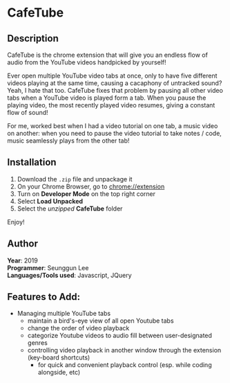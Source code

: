 # CafeTube
## Description
CafeTube is the chrome extension that will give you an endless flow of audio from the YouTube videos handpicked by yourself!

Ever open multiple YouTube video tabs at once, only to have five different videos playing at the same time, causing a cacaphony of untracked sound? Yeah, I hate that too. CafeTube fixes that problem by pausing all other video tabs when a YouTube video is played form a tab. When you pause the playing video, the most recently played video resumes, giving a constant flow of sound!

For me, worked best when I had a video tutorial on one tab, a music video on another: when you need to pause the video tutorial to take notes / code, music seamlessly plays from the other tab!

## Installation
1. Download the `.zip` file and unpackage it
2. On your Chrome Browser, go to [chrome://extension](chrome://extension)
3. Turn on **Developer Mode** on the top right corner
4. Select **Load Unpacked**
5. Select the _unzipped_ **CafeTube** folder

Enjoy!

## Author
**Year**: 2019  
**Programmer**: Seunggun Lee  
**Languages/Tools used**: Javascript, JQuery

## Features to Add:
- Managing multiple YouTube tabs
  - maintain a bird's-eye view of all open Youtube tabs
  - change the order of video playback
  - categorize Youtube videos to audio fill between user-designated genres
  - controlling video playback in another window through the extension (key-board shortcuts)
    - for quick and convenient playback control (esp. while coding alongside, etc)